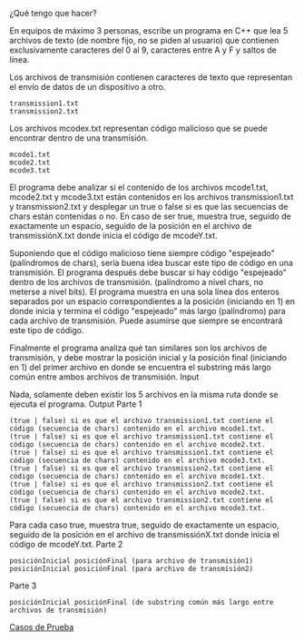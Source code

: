 ¿Qué tengo que hacer?

En equipos de máximo 3 personas, escribe un programa en C++ que lea 5 archivos de texto (de nombre fijo, no se piden al usuario) que contienen exclusivamente caracteres del 0 al 9, caracteres entre A y F y saltos de línea.

Los archivos de transmisión contienen caracteres de texto que representan el envío de datos de un dispositivo a otro.

    transmission1.txt
    transmission2.txt

Los archivos mcodex.txt representan código malicioso que se puede encontrar dentro de una transmisión.

    mcode1.txt
    mcode2.txt
    mcode3.txt

El programa debe analizar si el contenido de los archivos mcode1.txt, mcode2.txt y mcode3.txt están contenidos en los archivos transmission1.txt y transmission2.txt y desplegar un true o false si es que las secuencias de chars están contenidas o no. En caso de ser true, muestra true, seguido de exactamente un espacio, seguido de la posición en el archivo de transmissiónX.txt donde inicia el código de mcodeY.txt.

Suponiendo que el código malicioso tiene siempre código "espejeado" (palíndromos de chars), sería buena idea buscar este tipo de código en una transmisión. El programa después debe buscar si hay código "espejeado" dentro de los archivos de transmisión. (palíndromo a nivel chars, no meterse a nivel bits). El programa muestra en una sola línea dos enteros separados por un espacio correspondientes a la posición (iniciando en 1) en donde inicia y termina el código "espejeado" más largo (palíndromo) para cada archivo de transmisión. Puede asumirse que siempre se encontrará este tipo de código.

Finalmente el programa analiza qué tan similares son los archivos de transmisión, y debe mostrar la posición inicial y la posición final (iniciando en 1) del primer archivo en donde se encuentra el substring más largo común entre ambos archivos de transmisión.
Input

Nada, solamente deben existir los 5 archivos en la misma ruta donde se ejecuta el programa.
Output
Parte 1

    (true | false) si es que el archivo transmission1.txt contiene el código (secuencia de chars) contenido en el archivo mcode1.txt.
    (true | false) si es que el archivo transmission1.txt contiene el código (secuencia de chars) contenido en el archivo mcode2.txt.
    (true | false) si es que el archivo transmission1.txt contiene el código (secuencia de chars) contenido en el archivo mcode3.txt.
    (true | false) si es que el archivo transmission2.txt contiene el código (secuencia de chars) contenido en el archivo mcode1.txt.
    (true | false) si es que el archivo transmission2.txt contiene el código (secuencia de chars) contenido en el archivo mcode2.txt.
    (true | false) si es que el archivo transmission2.txt contiene el código (secuencia de chars) contenido en el archivo mcode3.txt.

Para cada caso true, muestra true, seguido de exactamente un espacio, seguido de la posición en el archivo de transmissiónX.txt donde inicia el código de mcodeY.txt.
Parte 2

    posiciónInicial posiciónFinal (para archivo de transmisión1)
    posiciónInicial posiciónFinal (para archivo de transmisión2)

Parte 3

    posiciónInicial posiciónFinal (de substring común más largo entre archivos de transmisión)

[Casos de Prueba](https://drive.google.com/drive/folders/1PiWn6hhoIb8Iu1MsnGhMyo34-2EjMf9h)


